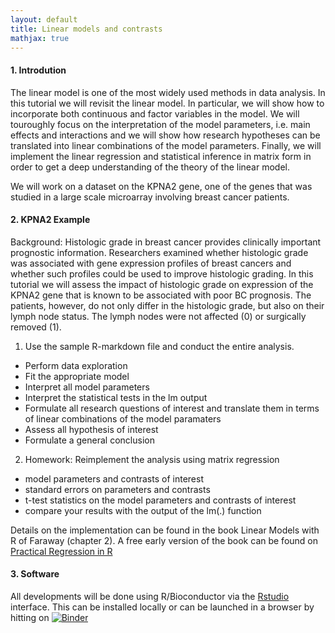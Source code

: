 ```yaml
---
layout: default
title: Linear models and contrasts
mathjax: true
---
```

#### 1. Introdution

The linear model is one of the most widely used methods in data analysis. In this tutorial we will revisit the linear model. In particular, we will show how to incorporate both continuous and factor variables in the model. We will touroughly focus on the interpretation of the model parameters, i.e. main effects and interactions and we will show how research hypotheses can be translated into linear combinations of the model parameters.
Finally, we will implement the linear regression and statistical inference in matrix form in order to get a deep understanding of the theory of the linear model.

We will work on a dataset on the KPNA2 gene, one of the genes that was studied in a large scale microarray involving breast cancer patients.

#### 2. KPNA2 Example

Background: Histologic grade in breast cancer provides clinically important prognostic information. Researchers examined whether histologic grade was associated with gene expression profiles of breast cancers and whether such profiles could be used to improve histologic grading. In this tutorial we will assess the impact of histologic grade on expression of the KPNA2 gene that is known to be associated with poor BC prognosis.
The patients, however, do not only differ in the histologic grade, but also on their lymph node status. The lymph nodes were not affected (0) or surgically removed (1).

 1. Use the sample R-markdown file and conduct the entire analysis.
  - Perform data exploration
  - Fit the appropriate model
  - Interpret all model parameters
  - Interpret the statistical tests in the lm output
  - Formulate all research questions of interest and translate them in terms of linear combinations of the model paramaters
  - Assess all hypothesis of interest
  - Formulate a general conclusion
2. Homework: Reimplement the analysis using matrix regression
 - model parameters and contrasts of interest
 - standard errors on parameters and contrasts
 - t-test statistics on the model parameters and contrasts of interest
 - compare your results with the output of the lm(.) function


Details on the implementation can be found in the book Linear Models with R of Faraway (chapter 2). A free early version of the book can be found on [Practical Regression in R](http://www.maths.bath.ac.uk/~jjf23/book/)

#### 3. Software
All developments will be done using R/Bioconductor via the [Rstudio](https://www.rstudio.com) interface. This can be installed locally or can be launched in a browser by hitting on
[![Binder](http://mybinder.org/badge.svg)](https://mybinder.org/v2/gh/statOmics/statisticalGenomicsCourse/master?urlpath=rstudio)
